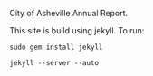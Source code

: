 City of Asheville Annual Report.

This site is build using jekyll. To run:

`sudo gem install jekyll`

`jekyll --server --auto`

